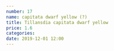 ```yaml
---
number: 17
name: capitata dwarf yellow (?)
title: Tillansdia capitata dwarf yellow
price: 1.6
categories:
date: 2019-12-01 12:00
---
```

